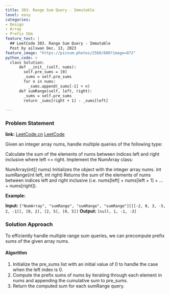 ```yaml
---
title: 303. Range Sum Query - Immutable
level: easy
categories:
- Design
- Array
- Prefix SUm
feature_text: |
  ## LeetCode 303. Range Sum Query - Immutable
  Post by ailswan Dec. 13, 2023
feature_image: "https://picsum.photos/2560/600?image=872"
python_code: >
  class Solution:
      def __init__(self, nums):
        self.pre_sums = [0]
        _sums = self.pre_sums
        for n in nums:
          _sums.append(_sums[-1] + n)
      def sumRange(self, left, right):
        _sums = self.pre_sums
        return _sums[right + 1] - _sums[left]
         
---
```


### Problem Statement
**link:**
[LeetCode.cn](https://leetcode.cn/problems/range-sum-query-immutable/)
[LeetCode](https://leetcode.com/problems/range-sum-query-immutable/)

Given an integer array nums, handle multiple queries of the following type:

Calculate the sum of the elements of nums between indices left and right inclusive where left <= right.
Implement the NumArray class:

NumArray(int[] nums) Initializes the object with the integer array nums.
int sumRange(int left, int right) Returns the sum of the elements of nums between indices left and right inclusive (i.e. nums[left] + nums[left + 1] + ... + nums[right]).
 
 
**Example:**

**Input:** `["NumArray", "sumRange", "sumRange", "sumRange"][[[-2, 0, 3, -5, 2, -1]], [0, 2], [2, 5], [0, 5]]`
**Output:** `[null, 1, -1, -3]`
 
### Solution Approach
To efficiently handle multiple range sum queries, we can precompute prefix sums of the given array nums. 

#### Algorithm
1. Initialize the pre_sums list with an initial value of 0 to handle the case when the left index is 0.
2. Compute the prefix sums of nums by iterating through each element in nums and appending the cumulative sum to pre_sums.
3. Return the computed sum for each sumRange query.